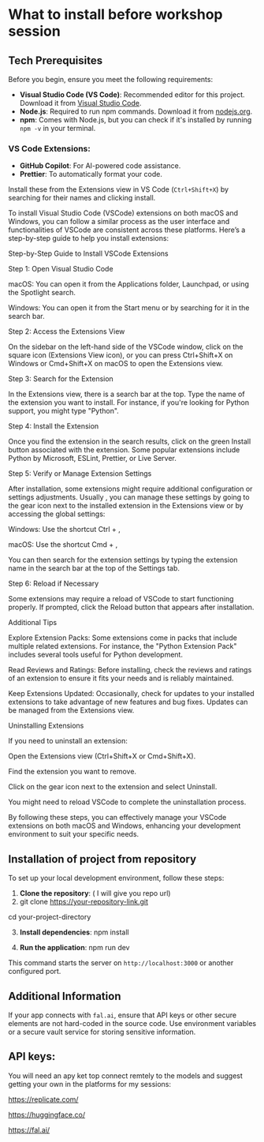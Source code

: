 # What to install before workshop session

## Tech Prerequisites

Before you begin, ensure you meet the following requirements:

- **Visual Studio Code (VS Code)**: Recommended editor for this project. Download it from [Visual Studio Code](https://code.visualstudio.com/).
- **Node.js**: Required to run npm commands. Download it from [nodejs.org](https://nodejs.org/).
- **npm**: Comes with Node.js, but you can check if it's installed by running `npm -v` in your terminal.

### VS Code Extensions:
  - **GitHub Copilot**: For AI-powered code assistance.
  - **Prettier**: To automatically format your code. 

Install these from the Extensions view in VS Code (`Ctrl+Shift+X`) by searching for their names and clicking install.

To install Visual Studio Code (VSCode) extensions on both macOS and Windows, you can follow a similar process as the user interface and functionalities of VSCode are consistent across these platforms. Here’s a step-by-step guide to help you install extensions:

Step-by-Step Guide to Install VSCode Extensions

Step 1: Open Visual Studio Code

macOS: You can open it from the Applications folder, Launchpad, or using the Spotlight search.

Windows: You can open it from the Start menu or by searching for it in the search bar.

Step 2: Access the Extensions View

On the sidebar on the left-hand side of the VSCode window, click on the square icon (Extensions View icon), or you can press Ctrl+Shift+X on Windows or Cmd+Shift+X on macOS to open the Extensions view.

Step 3: Search for the Extension

In the Extensions view, there is a search bar at the top. Type the name of the extension you want to install. For instance, if you're looking for Python support, you might type "Python".

Step 4: Install the Extension

Once you find the extension in the search results, click on the green Install button associated with the extension. Some popular extensions include Python by Microsoft, ESLint, Prettier, or Live Server.

Step 5: Verify or Manage Extension Settings

After installation, some extensions might require additional configuration or settings adjustments. Usually , you can manage these settings by going to the gear icon next to the installed extension in the Extensions view or by accessing the global settings:

Windows: Use the shortcut Ctrl + ,

macOS: Use the shortcut Cmd + ,

You can then search for the extension settings by typing the extension name in the search bar at the top of the Settings tab.

Step 6: Reload if Necessary

Some extensions may require a reload of VSCode to start functioning properly. If prompted, click the Reload button that appears after installation.

Additional Tips

Explore Extension Packs: Some extensions come in packs that include multiple related extensions. For instance, the "Python Extension Pack" includes several tools useful for Python development.

Read Reviews and Ratings: Before installing, check the reviews and ratings of an extension to ensure it fits your needs and is reliably maintained.

Keep Extensions Updated: Occasionally, check for updates to your installed extensions to take advantage of new features and bug fixes. Updates can be managed from the Extensions view.

Uninstalling Extensions

If you need to uninstall an extension:

Open the Extensions view (Ctrl+Shift+X or Cmd+Shift+X).

Find the extension you want to remove.

Click on the gear icon next to the extension and select Uninstall.

You might need to reload VSCode to complete the uninstallation process.

By following these steps, you can effectively manage your VSCode extensions on both macOS and Windows, enhancing your development environment to suit your specific needs.

## Installation of project from repository

To set up your local development environment, follow these steps:

1. **Clone the repository**: ( I will give you repo url)
2. git clone https://your-repository-link.git

cd your-project-directory


3. **Install dependencies**:
npm install


4. **Run the application**:
npm run dev


This command starts the server on `http://localhost:3000` or another configured port.


## Additional Information

If your app connects with `fal.ai`, ensure that API keys or other secure elements are not hard-coded in the source code. Use environment variables or a secure vault service for storing sensitive information.

## API keys:

You will need an apy ket top connect remtely to the models and  suggest getting your own in the platforms for my sessions:

https://replicate.com/

https://huggingface.co/

https://fal.ai/


